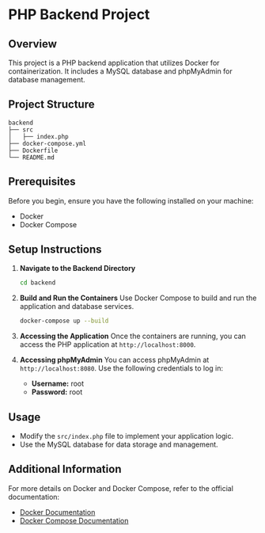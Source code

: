 # PHP Backend Project

## Overview
This project is a PHP backend application that utilizes Docker for containerization. It includes a MySQL database and phpMyAdmin for database management.

## Project Structure
```
backend
├── src
│   ├── index.php
├── docker-compose.yml
├── Dockerfile
└── README.md
```

## Prerequisites
Before you begin, ensure you have the following installed on your machine:
- Docker
- Docker Compose

## Setup Instructions

1. **Navigate to the Backend Directory**
   ```bash
   cd backend
   ```

2. **Build and Run the Containers**
   Use Docker Compose to build and run the application and database services.
   ```bash
   docker-compose up --build
   ```

3. **Accessing the Application**
   Once the containers are running, you can access the PHP application at `http://localhost:8000`.

4. **Accessing phpMyAdmin**
   You can access phpMyAdmin at `http://localhost:8080`. Use the following credentials to log in:
   - **Username:** root
   - **Password:** root

## Usage
- Modify the `src/index.php` file to implement your application logic.
- Use the MySQL database for data storage and management.

## Additional Information
For more details on Docker and Docker Compose, refer to the official documentation:
- [Docker Documentation](https://docs.docker.com/)
- [Docker Compose Documentation](https://docs.docker.com/compose/)